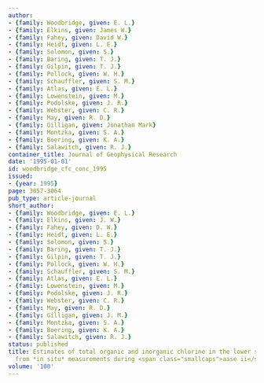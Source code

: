 ```yaml
---
author:
- {family: Woodbridge, given: E. L.}
- {family: Elkins, given: James W.}
- {family: Fahey, given: David W.}
- {family: Heidt, given: L. E.}
- {family: Solomon, given: S.}
- {family: Baring, given: T. J.}
- {family: Gilpin, given: T. J.}
- {family: Pollock, given: W. H.}
- {family: Schauffler, given: S. M.}
- {family: Atlas, given: E. L.}
- {family: Lowenstein, given: M.}
- {family: Podolske, given: J. R.}
- {family: Webster, given: C. R.}
- {family: May, given: R. D.}
- {family: Gilligan, given: Jonathan Mark}
- {family: Montzka, given: S. A.}
- {family: Boering, given: K. A.}
- {family: Salawitch, given: R. J.}
container_title: Journal of Geophysical Research
date: '1995-01-01'
id: woodbridge_cfc_conc_1995
issued:
- {year: 1995}
page: 3057-3064
pub_type: article-journal
short_author:
- {family: Woodbridge, given: E. L.}
- {family: Elkins, given: J. W.}
- {family: Fahey, given: D. W.}
- {family: Heidt, given: L. E.}
- {family: Solomon, given: S.}
- {family: Baring, given: T. J.}
- {family: Gilpin, given: T. J.}
- {family: Pollock, given: W. H.}
- {family: Schauffler, given: S. M.}
- {family: Atlas, given: E. L.}
- {family: Lowenstein, given: M.}
- {family: Podolske, given: J. R.}
- {family: Webster, given: C. R.}
- {family: May, given: R. D.}
- {family: Gilligan, given: J. M.}
- {family: Montzka, given: S. A.}
- {family: Boering, given: K. A.}
- {family: Salawitch, given: R. J.}
status: published
title: Estimates of total organic and inorganic chlorine in the lower stratosphere
  from *in situ* measurements during <span class="smallcaps">aase ii</span>
volume: '100'
---
```

